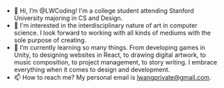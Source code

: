 - 👋 Hi, I’m @LWCoding! I'm a college student attending Stanford University majoring in CS and Design.
- 👀 I'm interested in the interdisciplinary nature of art in computer science. I look forward to working with all kinds of mediums with the sole purpose of creating.
- 🌱 I’m currently learning so many things. From developing games in Unity, to designing websites in React, to drawing digital artwork, to music composition, to project management, to story writing. I embrace everything when it comes to design and development.
- 📫 How to reach me? My personal email is lwangprivate@gmail.com.
